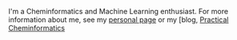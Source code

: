 I'm a Cheminformatics and Machine Learning enthusiast.  For more information about me, see my [personal page](patwalters.github.io) or my [blog, [Practical Cheminformatics](https://practicalcheminformatics.blogspot.com/)

<!--
**PatWalters/PatWalters** is a ✨ _special_ ✨ repository because its `README.md` (this file) appears on your GitHub profile.

Here are some ideas to get you started:

- 🔭 I’m currently working on ...
- 🌱 I’m currently learning ...
- 👯 I’m looking to collaborate on ...
- 🤔 I’m looking for help with ...
- 💬 Ask me about ...
- 📫 How to reach me: ...
- 😄 Pronouns: ...
- ⚡ Fun fact: ...
-->
